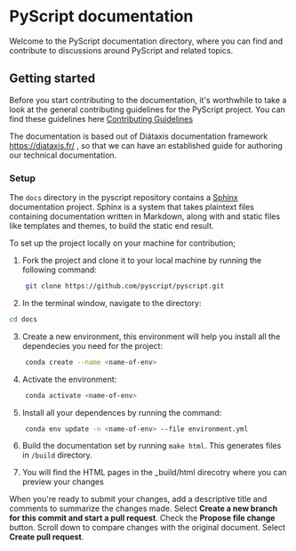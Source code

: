# PyScript documentation

Welcome to the PyScript documentation directory, where you can find
and contribute to discussions around PyScript and related topics.

## Getting started

Before you start contributing to the documentation, it's worthwhile to
take a look at the general contributing guidelines for the PyScript project. You can find these guidelines here
[Contributing Guidelines](https://github.com/pyscript/pyscript/blob/main/CONTRIBUTING.md)

The documentation is based out of Diátaxis documentation framework  https://diataxis.fr/ , so that we can have an established guide for authoring our technical documentation.

### Setup

The `docs` directory in the pyscript repository contains a
[Sphinx](https://www.sphinx-doc.org/) documentation project. Sphinx is a system
that takes plaintext files containing documentation written in Markdown, along with
and static files like templates and themes, to build the static end result.

To set up the project locally on your machine for contribution;

1. Fork the project and clone it to your local machine by running the following command:
```bash
    git clone https://github.com/pyscript/pyscript.git
```

2. In the terminal window, navigate to the directory:
```sh
cd docs
```

3. Create a new environment, this environment will help you install all the dependecies you need for the project: 
```bash
    conda create --name <name-of-env> 
```

4. Activate the environment:
```bash
    conda activate <name-of-env>
```

5. Install all your dependences by running the command: 
```bash
    conda env update -n <name-of-env> --file environment.yml
```

6. Build the documentation set by running `make html`. This generates files in `/build` directory.

7. You will find the HTML pages in the _build/html direcotry where you can preview your changes

When you're ready to submit your changes, add a descriptive title and comments to summarize the changes made.
Select **Create a new branch for this commit and start a pull request**.
Check the **Propose file change** button.
Scroll down to compare changes with the original document.
Select **Create pull request**. 